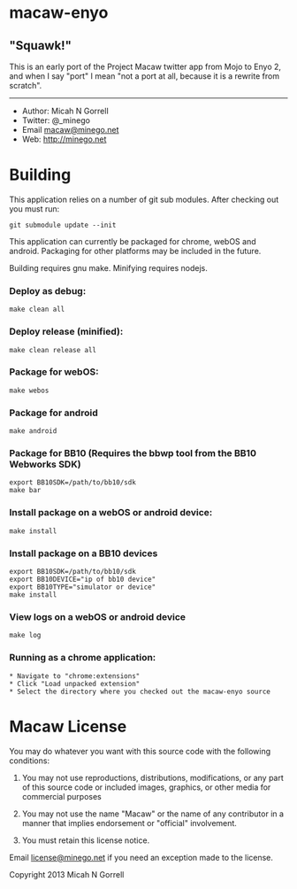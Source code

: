 macaw-enyo
================================================================================

"Squawk!"
--------------------------------------------------------------------------------


This is an early port of the Project Macaw twitter app from Mojo to Enyo 2, and
when I say "port" I mean "not a port at all, because it is a rewrite from
scratch".


--------------------------------------------------------------------------------


* Author: 	Micah N Gorrell
* Twitter:	@_minego
* Email		macaw@minego.net
* Web:		http://minego.net


Building
================================================================================

This application relies on a number of git sub modules. After checking out you
must run:

	git submodule update --init


This application can currently be packaged for chrome, webOS and android.
Packaging for other platforms may be included in the future.

Building requires gnu make. Minifying requires nodejs.

### Deploy as debug:
	make clean all

### Deploy release (minified):
	make clean release all

### Package for webOS:
	make webos

### Package for android
	make android

### Package for BB10 (Requires the bbwp tool from the BB10 Webworks SDK)
	export BB10SDK=/path/to/bb10/sdk
	make bar

### Install package on a webOS or android device:
	make install

### Install package on a BB10 devices
	export BB10SDK=/path/to/bb10/sdk
	export BB10DEVICE="ip of bb10 device"
	export BB10TYPE="simulator or device"
	make install

### View logs on a webOS or android device
	make log

### Running as a chrome application:
	* Navigate to "chrome:extensions"
	* Click "Load unpacked extension"
	* Select the directory where you checked out the macaw-enyo source

Macaw License
================================================================================

You may do whatever you want with this source code with the following conditions:
 1.	You may not use reproductions, distributions, modifications, or any part of
	this source code or included images, graphics, or other media for commercial
	purposes

 2.	You may not use the name "Macaw" or the name of any contributor in a manner
	that implies endorsement or "official" involvement.

 3.	You must retain this license notice.

Email license@minego.net if you need an exception made to the license.

Copyright 2013 Micah N Gorrell


